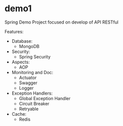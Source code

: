 # demo1
Spring Demo Project focused on develop of API RESTful

Features:
- Database:
  - MongoDB
- Security:
  - Spring Security
- Aspects:
  - AOP
- Monitoring and Doc:
  - Actuator
  - Swagger
  - Logger
- Exception Handlers:
  - Global Exception Handler
  - Circuit Breaker
  - Retryable
- Cache:
  - Redis
